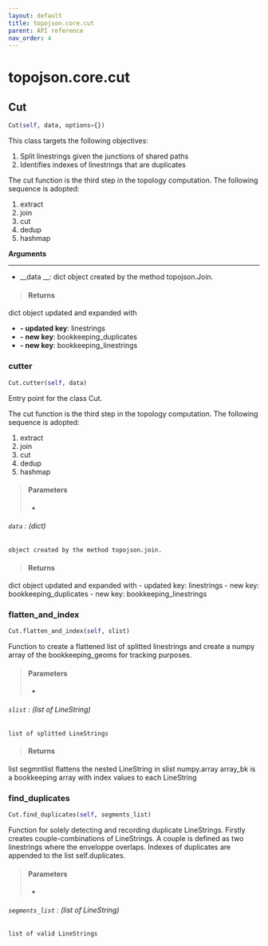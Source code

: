 ```yaml
---
layout: default
title: topojson.core.cut
parent: API reference
nav_order: 4
---
```



# topojson.core.cut

## Cut
```python
Cut(self, data, options={})
```

This class targets the following objectives:
1. Split linestrings given the junctions of shared paths
2. Identifies indexes of linestrings that are duplicates

The cut function is the third step in the topology computation.
The following sequence is adopted:
1. extract
2. join
3. cut
4. dedup
5. hashmap

__Arguments__

----------
- __data __: dict
    object created by the method topojson.Join.

>#### Returns
dict
    object updated and expanded with
- __- updated key__: linestrings
- __- new key__: bookkeeping_duplicates
- __- new key__: bookkeeping_linestrings

### cutter
```python
Cut.cutter(self, data)
```

Entry point for the class Cut.

The cut function is the third step in the topology computation.
The following sequence is adopted:
1. extract
2. join
3. cut
4. dedup
5. hashmap

>#### Parameters
> + 
###### `data` : (dict)
    object created by the method topojson.join.

>#### Returns
dict
    object updated and expanded with
    - updated key: linestrings
    - new key: bookkeeping_duplicates
    - new key: bookkeeping_linestrings

### flatten_and_index
```python
Cut.flatten_and_index(self, slist)
```

Function to create a flattened list of splitted linestrings and create a
numpy array of the bookkeeping_geoms for tracking purposes.

>#### Parameters
> + 
###### `slist` : (list of LineString)
    list of splitted LineStrings

>#### Returns
list
    segmntlist flattens the nested LineString in slist
numpy.array
    array_bk is a bookkeeping array with index values to each LineString

### find_duplicates
```python
Cut.find_duplicates(self, segments_list)
```

Function for solely detecting and recording duplicate LineStrings.
Firstly creates couple-combinations of LineStrings. A couple is defined
as two linestrings where the enveloppe overlaps. Indexes of duplicates are
appended to the list self.duplicates.

>#### Parameters
> + 
###### `segments_list` : (list of LineString)
    list of valid LineStrings



